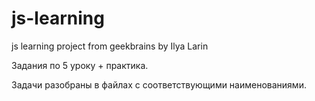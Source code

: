 # js-learning
js learning project from geekbrains by Ilya Larin

Задания по 5 уроку + практика.

Задачи разобраны в файлах с соответствующими наименованиями. 



